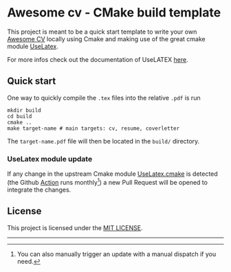 # Awesome cv - CMake build template

This project is meant to be a quick start template to write your own [Awesome CV](https://github.com/posquit0/Awesome-CV)
locally using Cmake and making use of the great cmake module [UseLatex](https://gitlab.kitware.com/kmorel/UseLATEX).

For more infos check out the documentation of UseLATEX [here](https://gitlab.kitware.com/kmorel/UseLATEX/).

## Quick start

One way to quickly compile the `.tex` files into the relative `.pdf` is run
```shell
mkdir build
cd build
cmake ..
make target-name # main targets: cv, resume, coverletter
```
The `target-name.pdf` file will then be located in the `build/` directory.

### UseLatex module update

If any change in the upstream Cmake module [UseLatex.cmake](UseLATEX.cmake) is detected (the Github [Action](.github/workflows/update-cmake-module.yml)
runs monthly[^1]) a new Pull Request will be opened to integrate the changes.

## License

This project is licensed under the [MIT LICENSE](LICENSE).

---
[^1]: You can also manually trigger an update with a manual dispatch if you need. 

